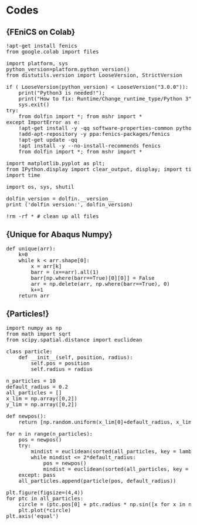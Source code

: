 # Codes

## {FEniCS on Colab}
<pre>!apt-get install fenics
from google.colab import files

import platform, sys
python_version=platform.python_version()
from distutils.version import LooseVersion, StrictVersion

if ( LooseVersion(python_version) < LooseVersion("3.0.0")):
    print("Python3 is needed!");
    print("How to fix: Runtime/Change_runtime_type/Python 3");
    sys.exit()
try:
    from dolfin import *; from mshr import *
except ImportError as e:
    !apt-get install -y -qq software-properties-common python-software-properties module-init-tools
    !add-apt-repository -y ppa:fenics-packages/fenics
    !apt-get update -qq
    !apt install -y --no-install-recommends fenics
    from dolfin import *; from mshr import *
    
import matplotlib.pyplot as plt;
from IPython.display import clear_output, display; import time; import dolfin.common.plotting as fenicsplot 
import time

import os, sys, shutil

dolfin_version = dolfin.__version__
print ('dolfin version:', dolfin_version)

!rm -rf * # clean up all files</pre>

## {Unique for Abaqus Numpy}
<pre>def unique(arr):
    k=0
    while k < arr.shape[0]:
        x = arr[k]
        barr = (x==arr).all(1)
        barr[np.where(barr==True)[0][0]] = False
        arr = np.delete(arr, np.where(barr==True), 0)
        k+=1
    return arr</pre>

## {Particles!}
<pre>import numpy as np
from math import sqrt
from scipy.spatial.distance import euclidean

class particle:
    def __init__(self, position, radius):
        self.pos = position
        self.radius = radius

n_particles = 10
default_radius = 0.2
all_particles = []
x_lim = np.array([0,2])
y_lim = np.array([0,2])

def newpos():
    return [np.random.uniform(x_lim[0]+default_radius, x_lim[1]-default_radius),np.random.uniform(y_lim[0]+default_radius, y_lim[1]-default_radius)]   

for n in range(n_particles):
    pos = newpos()
    try:
        mindist = euclidean(sorted(all_particles, key = lambda p: euclidean(p.pos, pos))[0].pos, pos)
        while mindist <= 2*default_radius:
            pos = newpos()
            mindist = euclidean(sorted(all_particles, key = lambda p: euclidean(p.pos, pos))[0].pos, pos)
    except: pass
    all_particles.append(particle(pos, default_radius))
    
plt.figure(figsize=(4,4))
for ptc in all_particles:
    circle = (ptc.pos[0] + ptc.radius * np.sin([x for x in np.linspace(0,2*np.pi,100)]), ptc.pos[1] + ptc.radius * np.cos([x for x in np.linspace(0,2*np.pi,100)]))
    plt.plot(*circle)
plt.axis('equal')</pre>
